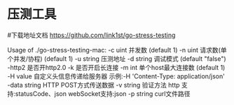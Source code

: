 # 压测工具

#下载地址文档 https://github.com/link1st/go-stress-testing

Usage of ./go-stress-testing-mac:
-c uint
并发数 (default 1)
-n uint
请求数(单个并发/协程) (default 1)
-u string
压测地址
-d string
调试模式 (default "false")
-http2
是否开http2.0
-k	是否开启长连接
-m int
单个host最大连接数 (default 1)
-H value
自定义头信息传递给服务器 示例:-H 'Content-Type: application/json'
-data string
HTTP POST方式传送数据
-v string
验证方法 http 支持:statusCode、json webSocket支持:json
-p string
curl文件路径
